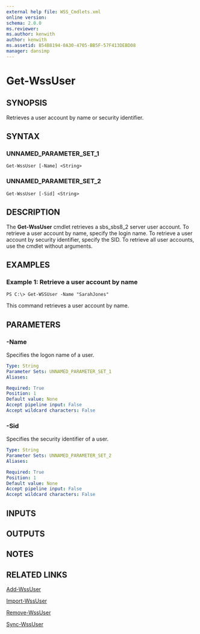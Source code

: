 ```yaml
---
external help file: WSS_Cmdlets.xml
online version: 
schema: 2.0.0
ms.reviewer:
ms.author: kenwith
author: kenwith
ms.assetid: B54B8194-0A30-4705-BB5F-57F413DEBD08
manager: dansimp
---
```


# Get-WssUser

## SYNOPSIS
Retrieves a user account by name or security identifier.

## SYNTAX

### UNNAMED_PARAMETER_SET_1
```
Get-WssUser [-Name] <String>
```

### UNNAMED_PARAMETER_SET_2
```
Get-WssUser [-Sid] <String>
```

## DESCRIPTION
The **Get-WssUser** cmdlet retrieves a sbs_sbs8_2 server user account.
To retrieve a user account by name, specify the login name.
To retrieve a user account by security identifier, specify the SID.
To retrieve all user accounts, use the cmdlet without arguments.

## EXAMPLES

### Example 1: Retrieve a user account by name
```
PS C:\> Get-WSSUser -Name "SarahJones"
```

This command retrieves a user account by name.

## PARAMETERS

### -Name
Specifies the logon name of a user.

```yaml
Type: String
Parameter Sets: UNNAMED_PARAMETER_SET_1
Aliases: 

Required: True
Position: 1
Default value: None
Accept pipeline input: False
Accept wildcard characters: False
```

### -Sid
Specifies the security identifier of a user.

```yaml
Type: String
Parameter Sets: UNNAMED_PARAMETER_SET_2
Aliases: 

Required: True
Position: 1
Default value: None
Accept pipeline input: False
Accept wildcard characters: False
```

## INPUTS

## OUTPUTS

## NOTES

## RELATED LINKS

[Add-WssUser](./Add-WssUser.md)

[Import-WssUser](./Import-WssUser.md)

[Remove-WssUser](./Remove-WssUser.md)

[Sync-WssUser](./Sync-WssUser.md)
